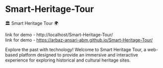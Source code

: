 # Smart-Heritage-Tour
🏛️ Smart Heritage Tour 🌍 

link for demo - http://localhost/Smart-Heritage-Tour/  
link for demo - https://arbaz-ansari-abm.github.io/Smart-Heritage-Tour/

Explore the past with technology!  Welcome to Smart Heritage Tour, a web-based platform designed to provide an immersive and interactive experience for exploring historical and cultural heritage sites.
